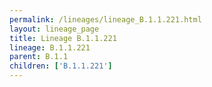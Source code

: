 ```yaml
---
permalink: /lineages/lineage_B.1.1.221.html
layout: lineage_page
title: Lineage B.1.1.221
lineage: B.1.1.221
parent: B.1.1
children: ['B.1.1.221']
---
```

